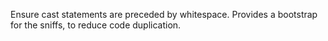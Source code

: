 Ensure cast statements are preceded by whitespace.
Provides a bootstrap for the sniffs, to reduce code duplication.
